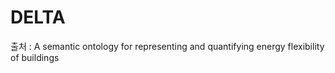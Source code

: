 # DELTA


출처 :  A semantic ontology for representing and quantifying energy flexibility of buildings